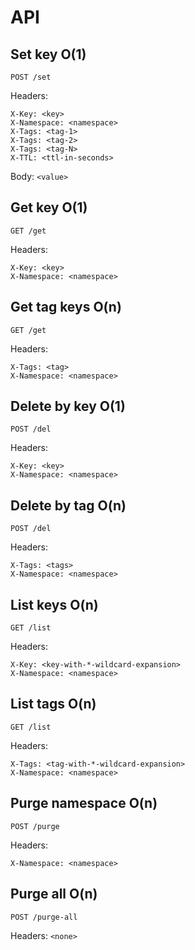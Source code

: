 # API

## Set key O(1)

`POST /set`

Headers:
```
X-Key: <key>
X-Namespace: <namespace>
X-Tags: <tag-1>
X-Tags: <tag-2>
X-Tags: <tag-N>
X-TTL: <ttl-in-seconds>
```

Body: `<value>`

## Get key O(1)

`GET /get`

Headers:
```
X-Key: <key>
X-Namespace: <namespace>
```

## Get tag keys O(n)

`GET /get`

Headers:
```
X-Tags: <tag>
X-Namespace: <namespace>
```

## Delete by key O(1)

`POST /del`

Headers:
```
X-Key: <key>
X-Namespace: <namespace>
```

## Delete by tag O(n)

`POST /del`

Headers:
```
X-Tags: <tags>
X-Namespace: <namespace>
```

## List keys O(n)

`GET /list`

Headers:
```
X-Key: <key-with-*-wildcard-expansion>
X-Namespace: <namespace>
```

## List tags O(n)

`GET /list`

Headers:
```
X-Tags: <tag-with-*-wildcard-expansion>
X-Namespace: <namespace>
```

## Purge namespace O(n)

`POST /purge`

Headers:
```
X-Namespace: <namespace>
```

## Purge all O(n)

`POST /purge-all`

Headers: `<none>`

